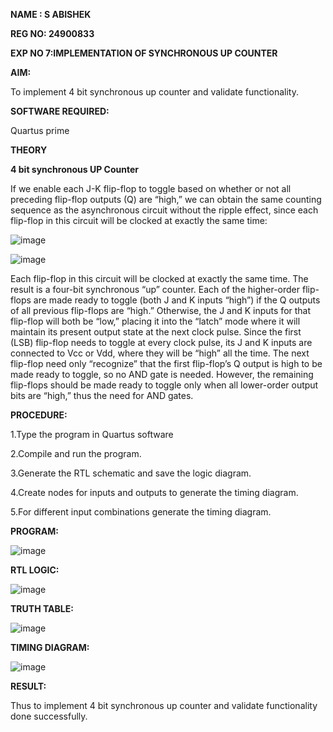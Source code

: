 **NAME : S ABISHEK**

**REG NO: 24900833**

**EXP NO 7:IMPLEMENTATION OF SYNCHRONOUS UP COUNTER**

 
**AIM:**

To implement 4 bit synchronous up counter and validate functionality.

**SOFTWARE REQUIRED:**

Quartus prime

**THEORY**

**4 bit synchronous UP Counter**

If we enable each J-K flip-flop to toggle based on whether or not all preceding flip-flop outputs (Q) are “high,” we can obtain the same counting sequence as the asynchronous circuit without the ripple effect, since each flip-flop in this circuit will be clocked at exactly the same time:

![image](https://github.com/naavaneetha/SYNCHRONOUS-UP-COUNTER/assets/154305477/d5db3fa0-e413-404c-b80e-b2f39d82e7e8)


![image](https://github.com/naavaneetha/SYNCHRONOUS-UP-COUNTER/assets/154305477/52cb61eb-d04b-442d-810c-31185a68410b)

Each flip-flop in this circuit will be clocked at exactly the same time.
The result is a four-bit synchronous “up” counter. Each of the higher-order flip-flops are made ready to toggle (both J and K inputs “high”) if the Q outputs of all previous flip-flops are “high.”
Otherwise, the J and K inputs for that flip-flop will both be “low,” placing it into the “latch” mode where it will maintain its present output state at the next clock pulse.
Since the first (LSB) flip-flop needs to toggle at every clock pulse, its J and K inputs are connected to Vcc or Vdd, where they will be “high” all the time.
The next flip-flop need only “recognize” that the first flip-flop’s Q output is high to be made ready to toggle, so no AND gate is needed.
However, the remaining flip-flops should be made ready to toggle only when all lower-order output bits are “high,” thus the need for AND gates.

**PROCEDURE:**

1.Type the program in Quartus software

2.Compile and run the program.

3.Generate the RTL schematic and save the logic diagram.

4.Create nodes for inputs and outputs to generate the timing diagram.

5.For different input combinations generate the timing diagram.

**PROGRAM:**

![image](https://github.com/user-attachments/assets/e93ae3c6-19bf-4ace-86b4-259740ad362c)


**RTL LOGIC:**

![image](https://github.com/user-attachments/assets/f7527964-8052-41f4-8b59-9dd63900a976)





**TRUTH TABLE:**

![image](https://github.com/user-attachments/assets/9571a2af-d326-4440-b1ef-dd5a8b7e3e23)


**TIMING DIAGRAM:**

![image](https://github.com/user-attachments/assets/542baff0-3244-4756-9934-129edb1b2e76)


**RESULT:**

Thus to implement 4 bit synchronous up counter and validate functionality done successfully.

